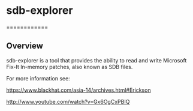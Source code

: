 # sdb-explorer
============

## Overview
sdb-explorer is a tool that provides the ability to read and write Microsoft Fix-It In-memory patches, also known as SDB files.  


For more information see:

https://www.blackhat.com/asia-14/archives.html#Erickson

http://www.youtube.com/watch?v=Gx6OgCxPBIQ
